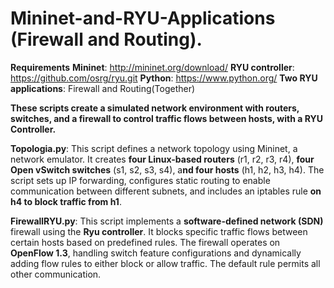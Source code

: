 # Mininet-and-RYU-Applications (Firewall and Routing).

**Requirements**
**Mininet**: http://mininet.org/download/
**RYU controller**: https://github.com/osrg/ryu.git
**Python**: https://www.python.org/
**Two RYU applications**: Firewall and Routing(Together)

**These scripts create a simulated network environment with routers, switches, and a firewall to control traffic flows between hosts, with a RYU Controller.**

**Topologia.py**: This script defines a network topology using Mininet, a network emulator. It creates **four Linux-based routers** (r1, r2, r3, r4), **four Open vSwitch switches** (s1, s2, s3, s4), a**nd four hosts** (h1, h2, h3, h4). The script sets up IP forwarding, configures static routing to enable communication between different subnets, and includes an iptables rule **on h4 to block traffic from h1**.

**FirewallRYU.py**: This script implements a **software-defined network (SDN)** firewall using the **Ryu controller**. It blocks specific traffic flows between certain hosts based on predefined rules. The firewall operates on **OpenFlow 1.3**, handling switch feature configurations and dynamically adding flow rules to either block or allow traffic. The default rule permits all other communication.

